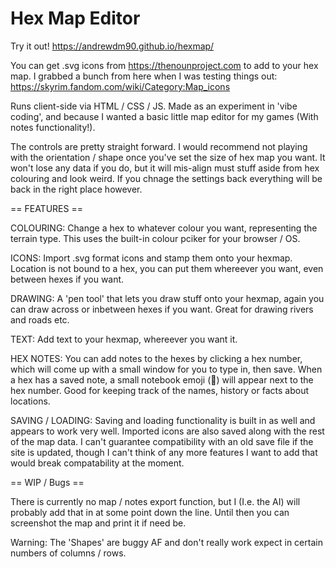# Hex Map Editor

Try it out! https://andrewdm90.github.io/hexmap/

You can get .svg icons from https://thenounproject.com to add to your hex map. I grabbed a bunch from here when I was testing things out: https://skyrim.fandom.com/wiki/Category:Map_icons

Runs client-side via HTML / CSS / JS. Made as an experiment in 'vibe coding', and because I wanted a basic little map editor for my games (With notes functionality!).

The controls are pretty straight forward. I would recommend not playing with the orientation / shape once you've set the size of hex map you want. It won't lose any data if you do, but it will mis-align must stuff aside from hex colouring and look weird. If you chnage the settings back everything will be back in the right place however.

== FEATURES ==

COLOURING: Change a hex to whatever colour you want, representing the terrain type. This uses the built-in colour pciker for your browser / OS.

ICONS: Import .svg format icons and stamp them onto your hexmap. Location is not bound to a hex, you can put them whereever you want, even between hexes if you want.

DRAWING: A 'pen tool' that lets you draw stuff onto your hexmap, again you can draw across or inbetween hexes if you want. Great for drawing rivers and roads etc.

TEXT: Add text to your hexmap, whereever you want it.

HEX NOTES: You can add notes to the hexes by clicking a hex number, which will come up with a small window for you to type in, then save. When a hex has a saved note, a small notebook emoji (📓) will appear next to the hex number. Good for keeping track of the names, history or facts about locations.

SAVING / LOADING: Saving and loading functionality is built in as well and appears to work very well. Imported icons are also saved along with the rest of the map data. I can't guarantee compatibility with an old save file if the site is updated, though I can't think of any more features I want to add that would break compatability at the moment.

== WIP / Bugs ==

There is currently no map / notes export function, but I (I.e. the AI) will probably add that in at some point down the line. Until then you can screenshot the map and print it if need be.

Warning: The 'Shapes' are buggy AF and don't really work expect in certain numbers of columns / rows.
